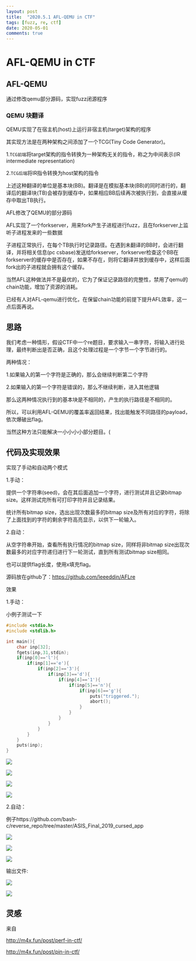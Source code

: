 ```yaml
---
layout: post
title:  "2020.5.1 AFL-QEMU in CTF"
tags: [fuzz, re, ctf]
date: 2020-05-01
comments: true
---
```

# AFL-QEMU in CTF


## AFL-QEMU

通过修改qemu部分源码，实现fuzz闭源程序

### QEMU 块翻译

QEMU实现了在宿主机(host)上运行非宿主机(target)架构的程序

其实现方法是在两种架构之间添加了一个TCG(Tiny Code Generator)。

1.`TCG前端`将target架构的指令转换为一种架构无关的指令，称之为中间表示(IR intermediate representation)

2.`TCG后端`将IR指令转换为host架构的指令

上述这种翻译的单位是基本块(BB)。翻译是在模拟基本块(BB)的同时进行的，翻译后的翻译块(TB)会被存到缓存中，如果相应BB后续再次被执行到，会直接从缓存中取出TB执行。  



AFL修改了QEMU的部分源码

AFL实现了一个forkserver，用来fork产生子进程进行fuzz，且在forkserver上监听子进程发来的一些数据

子进程正常执行，在每个TB执行时记录路径。在遇到未翻译的BB时，会进行翻译，并将相关信息(pc csbase)发送给forkserver，forkserver检查这个BB在forkserver的缓存中是否存在，如果不存在，则将它翻译并放到缓存中，这样后面fork出的子进程就会拥有这个缓存。  



当然AFL这种做法并不是最优的，它为了保证记录路径的完整性，禁用了qemu的chain功能，增加了资源的消耗。

已经有人对AFL-qemu进行优化，在保留chain功能的前提下提升AFL效率，这一点后面再说。



## 思路

我们考虑一种情形，假设CTF中一个re题目，要求输入一串字符，将输入进行处理，最终判断出是否正确，且这个处理过程是一个字节一个字节进行的。  


两种情况：

1.如果输入的第一个字符是正确的，那么会继续判断第二个字符

2.如果输入的第一个字符是错误的，那么不继续判断，进入其他逻辑

那么这两种情况执行到的基本块是不相同的，产生的执行路径是不相同的。  




所以，可以利用AFL-QEMU的覆盖率返回结果，找出能触发不同路径的payload，依次爆破出flag。

当然这种方法只能解决一小小小小部分题目。(



## 代码及实现效果

实现了手动和自动两个模式  


1.手动：

提供一个字符串(seed)，会在其后面追加一个字符，进行测试并且记录bitmap size。这样测试完所有可打印字符并且记录结果。

统计所有bitmap size，选出出现次数最多的bitmap size及所有对应的字符，将除了上面找到的字符的剩余字符高亮显示，以供下一轮输入。

2.自动：

从空字符串开始，查看所有执行情况的bitmap size，同样将非bitmap size出现次数最多的对应字符递归进行下一轮测试，直到所有测试bitmap size相同。

也可以提供flag长度，使用x填充flag。  




源码放在github了：https://github.com/leeeddin/AFLre  




效果

1.手动：

小例子测试一下

```c
#include <stdio.h>
#include <stdlib.h>

int main(){
    char inp[32];
    fgets(inp,31,stdin);
    if(inp[0]=='l'){
        if(inp[1]=='e'){
            if(inp[2]=='3'){
                if(inp[3]=='d'){
                    if(inp[4]=='1'){
                        if(inp[5]=='n'){
                            if(inp[6]=='g'){
                                puts("triggered.");
                                abort();
                            }
                        }
                    }
                }
            }
        }
    }
    puts(inp);
}

```



![](https://tva1.sinaimg.cn/large/007S8ZIlly1ged104y8slj30sa0rudhe.jpg)

![](https://tva1.sinaimg.cn/large/007S8ZIlly1ged10j7zhyj308u0o2jsb.jpg)



![](https://tva1.sinaimg.cn/large/007S8ZIlly1ged10v5qpsj30di0smq4b.jpg)



![](https://tva1.sinaimg.cn/large/007S8ZIlly1ged11u9qdrj30qq0akdgx.jpg)





2.自动：

例子https://github.com/bash-c/reverse_repo/tree/master/ASIS_Final_2019_cursed_app

![](https://tva1.sinaimg.cn/large/007S8ZIlly1ged0vsyu5gj30zk0j4goc.jpg)

![](https://tva1.sinaimg.cn/large/007S8ZIlly1ged0w4wtpjj30j205qjrw.jpg)

![](https://tva1.sinaimg.cn/large/007S8ZIlly1ged0wolnnmj30g603gglt.jpg)

输出文件:

![](https://tva1.sinaimg.cn/large/007S8ZIlly1ged0ulzfytj30u01c946z.jpg)

![](https://tva1.sinaimg.cn/large/007S8ZIlly1ged0v0hcpij30u012l48o.jpg)





## 灵感

来自

http://m4x.fun/post/perf-in-ctf/

http://m4x.fun/post/pin-in-ctf/